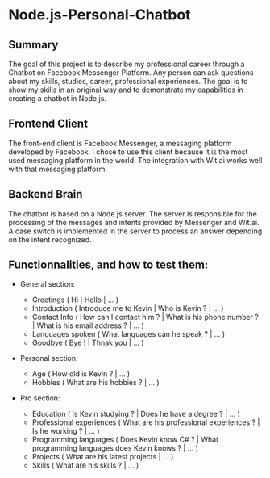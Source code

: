 # Node.js-Personal-Chatbot
## Summary
The goal of this project is to describe my professional career through a Chatbot on Facebook Messenger Platform. Any person can ask questions about my skills, studies, career, professional experiences. The goal is to show my skills in an original way and to demonstrate my capabilities in creating a chatbot in Node.js.

## Frontend Client
The front-end client is Facebook Messenger, a messaging platform developed by Facebook. I chose to use this client because it is the most used messaging platform in the world. The integration with Wit.ai works well with that messaging platform.

## Backend Brain
The chatbot is based on a Node.js server. The server is responsible for the processing of the messages and intents provided by Messenger and Wit.ai. A case switch is implemented in the server to process an answer depending on the intent recognized.

## Functionnalities, and how to test them:
-	General section: 
	- Greetings ( Hi | Hello | ... )
	- Introduction ( Introduce me to Kevin | Who is Kevin ? | ... )
	- Contact Info ( How can I contact him ? | What is his phone number ? | What is his email address ? | ... )
	- Languages spoken ( What languages can he speak ? | ... )
	- Goodbye ( Bye ! | Thnak you | ... )
 
-	Personal section:
	- Age ( How old is Kevin ? | ... ) 
	- Hobbies ( What are his hobbies ? | ... )

-	Pro section:
	- Education ( Is Kevin studying ? | Does he have a degree ? | ... )
	- Professional experiences ( What are his professional experiences ? | Is he working ? | ... )
	- Programming languages ( Does Kevin know C# ? | What programming languages does Kevin knows ? | ... )
	- Projects ( What are his latest projects | ... )
	- Skills ( What are his skills ? | … )

